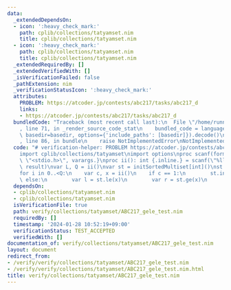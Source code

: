 ```yaml
---
data:
  _extendedDependsOn:
  - icon: ':heavy_check_mark:'
    path: cplib/collections/tatyamset.nim
    title: cplib/collections/tatyamset.nim
  - icon: ':heavy_check_mark:'
    path: cplib/collections/tatyamset.nim
    title: cplib/collections/tatyamset.nim
  _extendedRequiredBy: []
  _extendedVerifiedWith: []
  _isVerificationFailed: false
  _pathExtension: nim
  _verificationStatusIcon: ':heavy_check_mark:'
  attributes:
    PROBLEM: https://atcoder.jp/contests/abc217/tasks/abc217_d
    links:
    - https://atcoder.jp/contests/abc217/tasks/abc217_d
  bundledCode: "Traceback (most recent call last):\n  File \"/home/runner/.local/lib/python3.10/site-packages/onlinejudge_verify/documentation/build.py\"\
    , line 71, in _render_source_code_stat\n    bundled_code = language.bundle(stat.path,\
    \ basedir=basedir, options={'include_paths': [basedir]}).decode()\n  File \"/home/runner/.local/lib/python3.10/site-packages/onlinejudge_verify/languages/nim.py\"\
    , line 86, in bundle\n    raise NotImplementedError\nNotImplementedError\n"
  code: "# verification-helper: PROBLEM https://atcoder.jp/contests/abc217/tasks/abc217_d\n\
    import cplib/collections/tatyamset\nimport options\nproc scanf(formatstr: cstring){.header:\
    \ \"<stdio.h>\", varargs.}\nproc ii(): int {.inline.} = scanf(\"%lld\\n\", addr\
    \ result)\nvar L, Q = ii()\nvar st = initSortedMultiset[int]()\nst.incl(0)\nst.incl(L)\n\
    for i in 0..<Q:\n    var c, x = ii()\n    if c == 1:\n        st.incl(x)\n   \
    \ else:\n        var l = st.le(x)\n        var r = st.ge(x)\n        echo r.get()-l.get()\n"
  dependsOn:
  - cplib/collections/tatyamset.nim
  - cplib/collections/tatyamset.nim
  isVerificationFile: true
  path: verify/collections/tatyamset/ABC217_gele_test.nim
  requiredBy: []
  timestamp: '2024-01-28 10:52:19+09:00'
  verificationStatus: TEST_ACCEPTED
  verifiedWith: []
documentation_of: verify/collections/tatyamset/ABC217_gele_test.nim
layout: document
redirect_from:
- /verify/verify/collections/tatyamset/ABC217_gele_test.nim
- /verify/verify/collections/tatyamset/ABC217_gele_test.nim.html
title: verify/collections/tatyamset/ABC217_gele_test.nim
---
```

